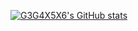 <!-- ### G3G4X5X6
- 👋 Hi, I’m @G3G4X5X6
- 👀 I’m interested in cyber security
- 📫 How to reach me ...(GitHub) -->

[![G3G4X5X6's GitHub stats](https://github-readme-stats.vercel.app/api?username=G3G4X5X6)](https://github.com/anuraghazra/github-readme-stats)

<!---
G3G4X5X6/G3G4X5X6 is a ✨ special ✨ repository because its `README.md` (this file) appears on your GitHub profile.
You can click the Preview link to take a look at your changes.
--->
